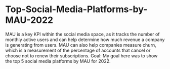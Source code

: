# Top-Social-Media-Platforms-by-MAU-2022

MAU is a key KPI within the social media space, as it tracks the number of monthly active users and can help determine how much revenue a company is generating from users. MAU can also help companies measure churn, which is a measurement of the percentage of accounts that cancel or choose not to renew their subscriptions.
Goal: My goal here was to show the top 5 social media platforms by MAU for 2022.

